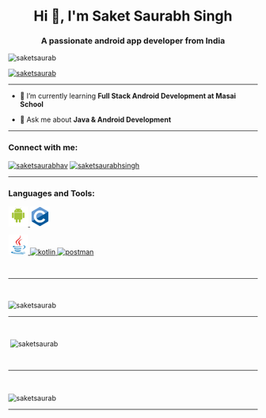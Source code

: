 
<h1 align="center">Hi 👋, I'm Saket Saurabh Singh</h1>
<h3 align="center">A passionate android app developer from India</h3>

<p align="left"> <img src="https://komarev.com/ghpvc/?username=saketsaurab&label=Profile%20views&color=0e75b6&style=flat" alt="saketsaurab" /> </p>

<p align="left"> <a href="https://github.com/ryo-ma/github-profile-trophy"><img src="https://github-profile-trophy.vercel.app/?username=saketsaurab" alt="saketsaurab" /></a> </p>
<hr>

- 🔭 I’m currently learning **Full Stack Android Development at Masai School**

- 💬 Ask me about **Java & Android Development**
 <hr>
<h3 align="left">Connect with me:</h3>
<p align="left">

<a href="https://twitter.com/saketsaurabhav" target="blank"><img align="center" src="https://raw.githubusercontent.com/rahuldkjain/github-profile-readme-generator/master/src/images/icons/Social/twitter.svg" alt="saketsaurabhav" height="30" width="40" /></a>
<a href="https://linkedin.com/in/saketsaurabhsingh" target="blank"><img align="center" src="https://raw.githubusercontent.com/rahuldkjain/github-profile-readme-generator/master/src/images/icons/Social/linked-in-alt.svg" alt="saketsaurabhsingh" height="30" width="40" /></a>
</p>
 <hr>


<p align="left">
 <h3 >Languages and Tools:</h3>

<a href="https://developer.android.com" target="_blank"> <img src="https://raw.githubusercontent.com/devicons/devicon/master/icons/android/android-original-wordmark.svg" alt="android" width="40" height="40"/> </a> <a href="https://www.cprogramming.com/" target="_blank"> <img src="https://raw.githubusercontent.com/devicons/devicon/master/icons/c/c-original.svg" alt="c" width="40" height="40"/> </a> <a href="https://www.java.com" target="_blank"> 
 

 
 <img src="https://raw.githubusercontent.com/devicons/devicon/master/icons/java/java-original.svg" alt="java" width="40" height="40"/> </a> <a href="https://kotlinlang.org" target="_blank"> <img src="https://www.vectorlogo.zone/logos/kotlinlang/kotlinlang-icon.svg" alt="kotlin" width="40" height="40"/> </a> <a href="https://postman.com" target="_blank"> <img src="https://www.vectorlogo.zone/logos/getpostman/getpostman-icon.svg" alt="postman" width="40" height="40"/> </a> </p>

 <br>
<hr>
<br>
<p><img align="left" src="https://github-readme-stats.vercel.app/api/top-langs?username=saketsaurab&show_icons=true&locale=en&layout=compact" alt="saketsaurab" /></p>

<br>
<hr>
<br>
<p>&nbsp;<img align="center" src="https://github-readme-stats.vercel.app/api?username=saketsaurab&show_icons=true&locale=en" alt="saketsaurab" /></p>
<br>
<hr>
<br>
<p><img align="center" src="https://github-readme-streak-stats.herokuapp.com/?user=saketsaurab&" alt="saketsaurab" /></p>
<hr>
